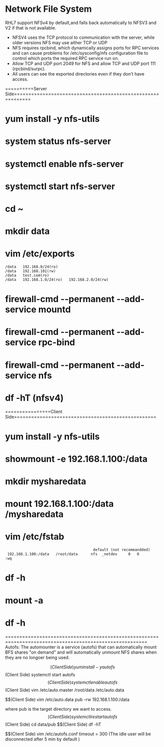 Network File System
=====================================
RHL7 support NFSv4 by default,and falls back automatically to NFSV3 and V2 if that is not available.
- NFSV4 uses the TCP protocol to communication with the server, while older versions NFS may use aither TCP or UDP
- NFS requires rpcbind, which dynamically assigns ports for RPC services and can cause problems for /etc/sysconfig/nfs configuration file to control which ports
the required RPC service run on.
- Allow TCP and UDP port 2049 for NFS and allow TCP and UDP port 111 (rpcbind/surpc).
- All users can see the exported directories even if they don't have access.

==========Server Side============================================================


# yum install -y nfs-utils
# system status nfs-server
# systemctl enable nfs-server
# systemctl start nfs-server
# cd ~
# mkdir data
# vim /etc/exports
    /data   192.168.0/24(ro)
    /data   192.168.101(rw)
    /data   test.com(ro)
    /data   192.168.1.0/24(ro)   192.168.2.0/24(rw)
# firewall-cmd --permanent --add-service mountd
# firewall-cmd --permanent --add-service rpc-bind
# firewall-cmd --permanent --add-service nfs
# df -hT                                            (nfsv4)
================Client Side==================================================
# yum install -y nfs-utils
# showmount -e 192.168.1.100:/data  
# mkdir  mysharedata
# mount 192.168.1.100:/data     /mysharedata
# vim /etc/fstab
                                            default (not recommandded)
     192.168.1.100:/data   /root/data      nfs  _netdev     0   0  
    :wq
# df -h
# mount -a
# df -h


 

 ========================================================================================================
 Autofs:
 The automounter is a service (autofs) that can automatically mount BFS shares "on demand" and will automatically unmount NFS shares when they are no longoer being used.
 
 $$(Client Side)   yum install -y autofs
 $$(Client Side)  systemctl start autofs
 $$(Client Side)  systemctl enable autofs
 $$(Client Side)   vim /etc/auto.master
 /root/data   /etc/auto.data

 $$(Client Side) vim /etc/auto.data
 pub  -rw   192.168.1.100:/data

 where  pub is the target directory we want to access.
 $$(Client Side) systemctl restart autofs
$$(Client Side) cd data/pub
$$(Client Side) df -hT

$$(Client Side) vim /etc/autofs.conf
timeout = 300               (The idle user will be disconnected after 5 min by default )